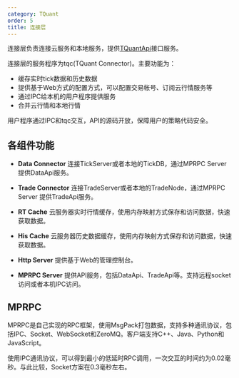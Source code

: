 ```yaml
---
category: TQuant
order: 5
title: 连接层
---
```


连接层负责连接云服务和本地服务，提供[TQuantApi](docs/arch/tquant_api)接口服务。

连接层的服务程序为tqc(TQuant Connector)。主要功能为：

- 缓存实时tick数据和历史数据
- 提供基于Web方式的配置方式，可以配置交易帐号、订阅云行情服务等
- 通过IPC给本机的用户程序提供服务
- 合并云行情和本地行情

用户程序通过IPC和tqc交互，API的源码开放，保障用户的策略代码安全。

## 各组件功能

- **Data Connector**
连接TickServer或者本地的TickDB，通过MPRPC Server 提供DataApi服务。

- **Trade Connector**
连接TradeServer或者本地的TradeNode，通过MPRPC Server 提供TradeApi服务。

- **RT Cache**
云服务器实时行情缓存，使用内存映射方式保存和访问数据，快速获取数据。

- **His Cache**
云服务器历史数据缓存，使用内存映射方式保存和访问数据，快速获取数据。

- **Http Server**
提供基于Web的管理控制台。

- **MPRPC Server**
提供API服务，包括DataApi、TradeApi等。支持远程socket访问或者本机IPC访问。


## MPRPC

MPRPC是自己实现的RPC框架，使用MsgPack打包数据，支持多种通讯协议，包括IPC、Socket、WebSocket和ZeroMQ。客户端支持C++、Java、Python和JavaScript。

使用IPC通讯协议，可以得到最小的低延时RPC调用，一次交互的时间约为0.02毫秒。与此比较，Socket方案在0.3毫秒左右。

